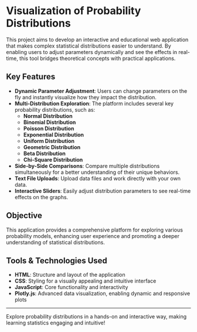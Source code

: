 # Visualization of Probability Distributions

This project aims to develop an interactive and educational web application that makes complex statistical distributions easier to understand. By enabling users to adjust parameters dynamically and see the effects in real-time, this tool bridges theoretical concepts with practical applications.

## Key Features

- **Dynamic Parameter Adjustment**: Users can change parameters on the fly and instantly visualize how they impact the distribution.
- **Multi-Distribution Exploration**: The platform includes several key probability distributions, such as:
  - **Normal Distribution**
  - **Binomial Distribution**
  - **Poisson Distribution**
  - **Exponential Distribution**
  - **Uniform Distribution**
  - **Geometric Distribution**
  - **Beta Distribution**
  - **Chi-Square Distribution**
- **Side-by-Side Comparisons**: Compare multiple distributions simultaneously for a better understanding of their unique behaviors.
- **Text File Uploads**: Upload data files and work directly with your own data.
- **Interactive Sliders**: Easily adjust distribution parameters to see real-time effects on the graphs.

## Objective

This application provides a comprehensive platform for exploring various probability models, enhancing user experience and promoting a deeper understanding of statistical distributions.

## Tools & Technologies Used

- **HTML**: Structure and layout of the application
- **CSS**: Styling for a visually appealing and intuitive interface
- **JavaScript**: Core functionality and interactivity
- **Plotly.js**: Advanced data visualization, enabling dynamic and responsive plots

---

Explore probability distributions in a hands-on and interactive way, making learning statistics engaging and intuitive!
